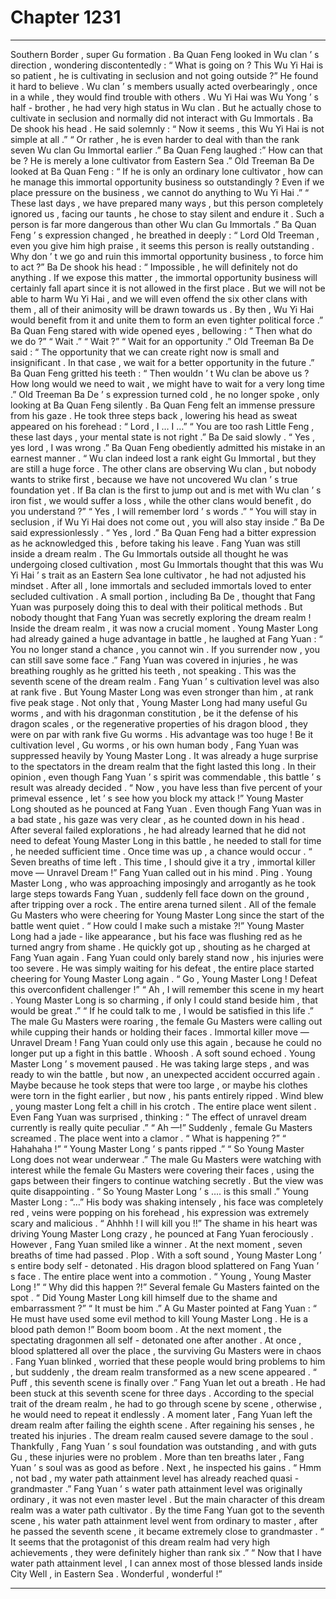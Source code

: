 
# Chapter 1231


---

Southern Border , super Gu formation .
Ba Quan Feng looked in Wu clan ’ s direction , wondering discontentedly : “ What is going on ? This Wu Yi Hai is so patient , he is cultivating in seclusion and not going outside ?”
He found it hard to believe .
Wu clan ’ s members usually acted overbearingly , once in a while , they would find trouble with others .
Wu Yi Hai was Wu Yong ’ s half - brother , he had very high status in Wu clan . But he actually chose to cultivate in seclusion and normally did not interact with Gu Immortals .
Ba De shook his head .
He said solemnly : “ Now it seems , this Wu Yi Hai is not simple at all .”
“ Or rather , he is even harder to deal with than the rank seven Wu clan Gu Immortal earlier .”
Ba Quan Feng laughed :” How can that be ? He is merely a lone cultivator from Eastern Sea .”
Old Treeman Ba De looked at Ba Quan Feng : “ If he is only an ordinary lone cultivator , how can he manage this immortal opportunity business so outstandingly ? Even if we place pressure on the business , we cannot do anything to Wu Yi Hai .”
“ These last days , we have prepared many ways , but this person completely ignored us , facing our taunts , he chose to stay silent and endure it . Such a person is far more dangerous than other Wu clan Gu Immortals .”
Ba Quan Feng ’ s expression changed , he breathed in deeply : “ Lord Old Treeman , even you give him high praise , it seems this person is really outstanding . Why don ’ t we go and ruin this immortal opportunity business , to force him to act ?”
Ba De shook his head : “ Impossible , he will definitely not do anything . If we expose this matter , the immortal opportunity business will certainly fall apart since it is not allowed in the first place . But we will not be able to harm Wu Yi Hai , and we will even offend the six other clans with them , all of their animosity will be drawn towards us . By then , Wu Yi Hai would benefit from it and unite them to form an even tighter political force .”
Ba Quan Feng stared with wide opened eyes , bellowing : “ Then what do we do ?”
“ Wait .”
“ Wait ?”
“ Wait for an opportunity .” Old Treeman Ba De said : “ The opportunity that we can create right now is small and insignificant . In that case , we wait for a better opportunity in the future .”
Ba Quan Feng gritted his teeth : “ Then wouldn ’ t Wu clan be above us ? How long would we need to wait , we might have to wait for a very long time .”
Old Treeman Ba De ’ s expression turned cold , he no longer spoke , only looking at Ba Quan Feng silently .
Ba Quan Feng felt an immense pressure from his gaze .
He took three steps back , lowering his head as sweat appeared on his forehead : “ Lord , I … I …”
“ You are too rash Little Feng , these last days , your mental state is not right .” Ba De said slowly .
“ Yes , yes lord , I was wrong .” Ba Quan Feng obediently admitted his mistake in an earnest manner .
“ Wu clan indeed lost a rank eight Gu Immortal , but they are still a huge force . The other clans are observing Wu clan , but nobody wants to strike first , because we have not uncovered Wu clan ’ s true foundation yet . If Ba clan is the first to jump out and is met with Wu clan ’ s iron fist , we would suffer a loss , while the other clans would benefit , do you understand ?”
“ Yes , I will remember lord ’ s words .”
“ You will stay in seclusion , if Wu Yi Hai does not come out , you will also stay inside .” Ba De said expressionlessly .
“ Yes , lord .” Ba Quan Feng had a bitter expression as he acknowledged this , before taking his leave .
Fang Yuan was still inside a dream realm .
The Gu Immortals outside all thought he was undergoing closed cultivation , most Gu Immortals thought that this was Wu Yi Hai ’ s trait as an Eastern Sea lone cultivator , he had not adjusted his mindset . After all , lone immortals and secluded immortals loved to enter secluded cultivation .
A small portion , including Ba De , thought that Fang Yuan was purposely doing this to deal with their political methods .
But nobody thought that Fang Yuan was secretly exploring the dream realm !
Inside the dream realm , it was now a crucial moment .
Young Master Long had already gained a huge advantage in battle , he laughed at Fang Yuan : “ You no longer stand a chance , you cannot win . If you surrender now , you can still save some face .”
Fang Yuan was covered in injuries , he was breathing roughly as he gritted his teeth , not speaking .
This was the seventh scene of the dream realm .
Fang Yuan ’ s cultivation level was also at rank five .
But Young Master Long was even stronger than him , at rank five peak stage .
Not only that , Young Master Long had many useful Gu worms , and with his dragonman constitution , be it the defense of his dragon scales , or the regenerative properties of his dragon blood , they were on par with rank five Gu worms .
His advantage was too huge !
Be it cultivation level , Gu worms , or his own human body , Fang Yuan was suppressed heavily by Young Master Long .
It was already a huge surprise to the spectators in the dream realm that the fight lasted this long .
In their opinion , even though Fang Yuan ’ s spirit was commendable , this battle ’ s result was already decided .
“ Now , you have less than five percent of your primeval essence , let ’ s see how you block my attack !” Young Master Long shouted as he pounced at Fang Yuan .
Even though Fang Yuan was in a bad state , his gaze was very clear , as he counted down in his head .
After several failed explorations , he had already learned that he did not need to defeat Young Master Long in this battle , he needed to stall for time , he needed sufficient time .
Once time was up , a chance would occur .
“ Seven breaths of time left . This time , I should give it a try , immortal killer move — Unravel Dream !” Fang Yuan called out in his mind .
Ping .
Young Master Long , who was approaching imposingly and arrogantly as he took large steps towards Fang Yuan , suddenly fell face down on the ground , after tripping over a rock .
The entire arena turned silent .
All of the female Gu Masters who were cheering for Young Master Long since the start of the battle went quiet .
“ How could I make such a mistake ?!” Young Master Long had a jade - like appearance , but his face was flushing red as he turned angry from shame .
He quickly got up , shouting as he charged at Fang Yuan again .
Fang Yuan could only barely stand now , his injuries were too severe .
He was simply waiting for his defeat , the entire place started cheering for Young Master Long again .
“ Go , Young Master Long ! Defeat this overconfident challenger !”
“ Ah , I will remember this scene in my heart . Young Master Long is so charming , if only I could stand beside him , that would be great .”
“ If he could talk to me , I would be satisfied in this life .”
The male Gu Masters were roaring , the female Gu Masters were calling out while cupping their hands or holding their faces .
Immortal killer move — Unravel Dream !
Fang Yuan could only use this again , because he could no longer put up a fight in this battle .
Whoosh .
A soft sound echoed .
Young Master Long ’ s movement paused .
He was taking large steps , and was ready to win the battle , but now , an unexpected accident occurred again .
Maybe because he took steps that were too large , or maybe his clothes were torn in the fight earlier , but now , his pants entirely ripped .
Wind blew , young master Long felt a chill in his crotch .
The entire place went silent .
Even Fang Yuan was surprised , thinking : “ The effect of unravel dream currently is really quite peculiar .”
“ Ah —!” Suddenly , female Gu Masters screamed .
The place went into a clamor .
“ What is happening ?”
“ Hahahaha !”
“ Young Master Long ’ s pants ripped .”
“ So Young Master Long does not wear underwear .”
The male Gu Masters were watching with interest while the female Gu Masters were covering their faces , using the gaps between their fingers to continue watching secretly .
But the view was quite disappointing .
“ So Young Master Long ’ s …. is this small .”
Young Master Long : “…”
His body was shaking intensely , his face was completely red , veins were popping on his forehead , his expression was extremely scary and malicious .
“ Ahhhh ! I will kill you !!” The shame in his heart was driving Young Master Long crazy , he pounced at Fang Yuan ferociously .
However , Fang Yuan smiled like a winner .
At the next moment , seven breaths of time had passed .
Plop .
With a soft sound , Young Master Long ’ s entire body self - detonated .
His dragon blood splattered on Fang Yuan ’ s face .
The entire place went into a commotion .
“ Young , Young Master Long !”
“ Why did this happen ?!” Several female Gu Masters fainted on the spot .
“ Did Young Master Long kill himself due to the shame and embarrassment ?”
“ It must be him .” A Gu Master pointed at Fang Yuan : “ He must have used some evil method to kill Young Master Long . He is a blood path demon !”
Boom boom boom .
At the next moment , the spectating dragonmen all self - detonated one after another .
At once , blood splattered all over the place , the surviving Gu Masters were in chaos .
Fang Yuan blinked , worried that these people would bring problems to him , but suddenly , the dream realm transformed as a new scene appeared .
“ Puff , this seventh scene is finally over .” Fang Yuan let out a breath .
He had been stuck at this seventh scene for three days . According to the special trait of the dream realm , he had to go through scene by scene , otherwise , he would need to repeat it endlessly .
A moment later , Fang Yuan left the dream realm after failing the eighth scene .
After regaining his senses , he treated his injuries .
The dream realm caused severe damage to the soul .
Thankfully , Fang Yuan ’ s soul foundation was outstanding , and with guts Gu , these injuries were no problem .
More than ten breaths later , Fang Yuan ’ s soul was as good as before .
Next , he inspected his gains .
“ Hmm , not bad , my water path attainment level has already reached quasi - grandmaster .”
Fang Yuan ’ s water path attainment level was originally ordinary , it was not even master level . But the main character of this dream realm was a water path cultivator .
By the time Fang Yuan got to the seventh scene , his water path attainment level went from ordinary to master , after he passed the seventh scene , it became extremely close to grandmaster .
“ It seems that the protagonist of this dream realm had very high achievements , they were definitely higher than rank six .”
“ Now that I have water path attainment level , I can annex most of those blessed lands inside City Well , in Eastern Sea . Wonderful , wonderful !”

---

